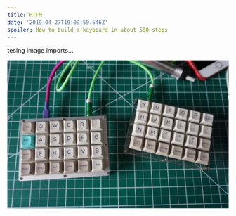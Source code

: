 ```yaml
---
title: RTFM
date: '2019-04-27T19:09:59.546Z'
spoiler: How to build a keyboard in about 500 steps
---
```


tesing image imports...

![](./LRG_DSC02769.JPG)
